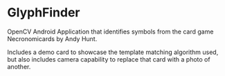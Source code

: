 # GlyphFinder
OpenCV Android Application that identifies symbols from the card game Necronomicards by Andy Hunt.

Includes a demo card to showcase the template matching algorithm used, but also includes camera capability to replace that card with a photo of another.
